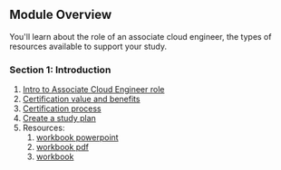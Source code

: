 ## Module Overview

You'll learn about the role of an associate cloud engineer, the types of resources available to support your study. 

### Section 1: Introduction

1. [Intro to Associate Cloud Engineer role](./1.%20Introduction/1.%20Intro%20to%20Associate%20Cloud%20Engineer%20role.md)
2. [Certification value and benefits](./1.%20Introduction/2.%20Cerification%20value%20and%20benefit.md)
3. [Certification process](./1.%20Introduction/3.%20Certification%20process.md)
4. [Create a study plan](./1.%20Introduction/4.%20Create%20a%20study%20plan.md)
5. Resources:
   1. [workbook powerpoint](../Assets/Module-2/workbook/ACE_Workbook_v2.0.pptx)
   2. [workbook pdf](../Assets/Module-2/workbook/ACE_Workbook_v2.0.pdf)
   3. [workbook](../Assets/Module-2/workbook/T-GCPACE-m0-l6-en-file-6.en.pdf)
